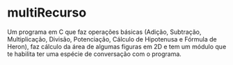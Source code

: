 # multiRecurso
Um programa em C que faz operações básicas (Adição, Subtração, Multiplicação, Divisão, Potenciação, Cálculo de Hipotenusa e Fórmula de Heron), faz cálculo da área de algumas figuras em 2D e tem um módulo que te habilita ter uma espécie de conversação com o programa. 

